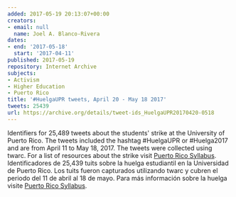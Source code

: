 ```yaml
---
added: 2017-05-19 20:13:07+00:00
creators:
- email: null
  name: Joel A. Blanco-Rivera
dates:
- end: '2017-05-18'
  start: '2017-04-11'
published: 2017-05-19
repository: Internet Archive
subjects:
- Activism
- Higher Education
- Puerto Rico
title: '#HuelgaUPR tweets, April 20 - May 18 2017'
tweets: 25439
url: https://archive.org/details/tweet-ids_HuelgaUPR20170420-0518
---
```


Identifiers for 25,489 tweets about the students' strike at the University of Puerto Rico.  The tweets included the hashtag #HuelgaUPR or #Huelga2017 and are from April 11 to May 18, 2017. The tweets were collected using twarc. For a list of resources about the strike visit <a href="http://puertoricosyllabus.wordpress.com/resistance-and-new-imaginaries/la-upr-no-se-vende-se-defiende-the-battle-for-the-university-of-puerto-rico/"> Puerto Rico Syllabus</a>.
Identificadores de 25,439 tuits sobre la huelga estudiantil en la Universidad de Puerto Rico.  Los tuits fueron capturados utilizando twarc y cubren el periodo del 11 de abril al 18 de mayo. Para más información sobre la huelga visite <a href="http://puertoricosyllabus.wordpress.com/resistance-and-new-imaginaries/la-upr-no-se-vende-se-defiende-the-battle-for-the-university-of-puerto-rico/"> Puerto Rico Syllabus</a>.
